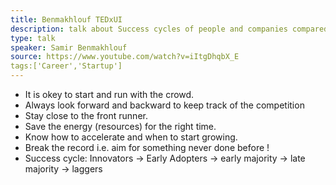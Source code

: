 ```yaml
---
title: Benmakhlouf TEDxUI
description: talk about Success cycles of people and companies compared to tracks (athletism)
type: talk
speaker: Samir Benmakhlouf
source: https://www.youtube.com/watch?v=iItgDhqbX_E
tags:['Career','Startup']
---
```

- It is okey to start and run with the crowd.
- Always look forward and backward to keep track of the competition
- Stay close to the front runner.
- Save the energy (resources) for the right time.
- Know how to accelerate and when to start growing.
- Break the record i.e. aim for something never done before !
- Success cycle: Innovators -> Early Adopters -> early majority -> late majority -> laggers
